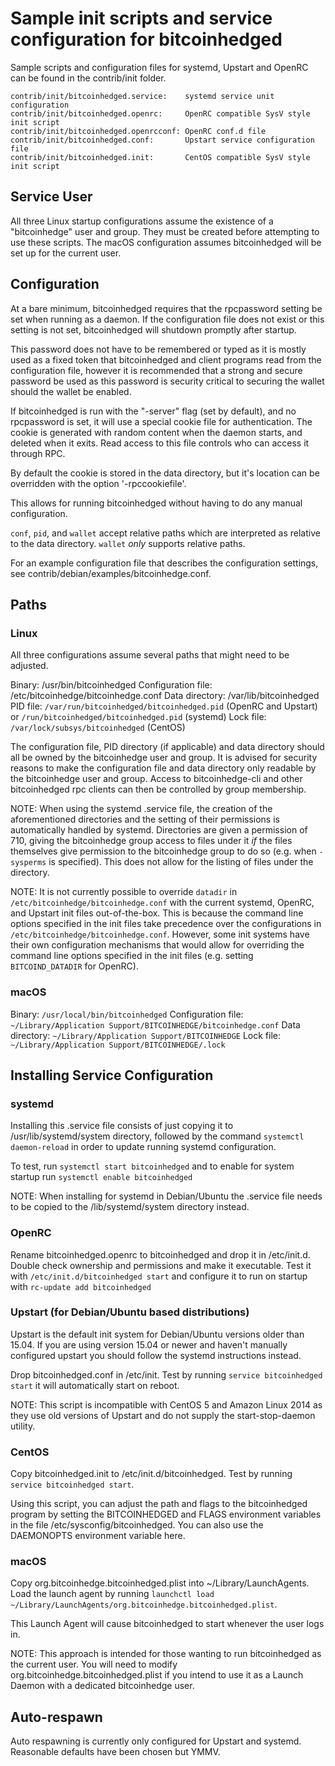 Sample init scripts and service configuration for bitcoinhedged
==========================================================

Sample scripts and configuration files for systemd, Upstart and OpenRC
can be found in the contrib/init folder.

    contrib/init/bitcoinhedged.service:    systemd service unit configuration
    contrib/init/bitcoinhedged.openrc:     OpenRC compatible SysV style init script
    contrib/init/bitcoinhedged.openrcconf: OpenRC conf.d file
    contrib/init/bitcoinhedged.conf:       Upstart service configuration file
    contrib/init/bitcoinhedged.init:       CentOS compatible SysV style init script

Service User
---------------------------------

All three Linux startup configurations assume the existence of a "bitcoinhedge" user
and group.  They must be created before attempting to use these scripts.
The macOS configuration assumes bitcoinhedged will be set up for the current user.

Configuration
---------------------------------

At a bare minimum, bitcoinhedged requires that the rpcpassword setting be set
when running as a daemon.  If the configuration file does not exist or this
setting is not set, bitcoinhedged will shutdown promptly after startup.

This password does not have to be remembered or typed as it is mostly used
as a fixed token that bitcoinhedged and client programs read from the configuration
file, however it is recommended that a strong and secure password be used
as this password is security critical to securing the wallet should the
wallet be enabled.

If bitcoinhedged is run with the "-server" flag (set by default), and no rpcpassword is set,
it will use a special cookie file for authentication. The cookie is generated with random
content when the daemon starts, and deleted when it exits. Read access to this file
controls who can access it through RPC.

By default the cookie is stored in the data directory, but it's location can be overridden
with the option '-rpccookiefile'.

This allows for running bitcoinhedged without having to do any manual configuration.

`conf`, `pid`, and `wallet` accept relative paths which are interpreted as
relative to the data directory. `wallet` *only* supports relative paths.

For an example configuration file that describes the configuration settings,
see contrib/debian/examples/bitcoinhedge.conf.

Paths
---------------------------------

### Linux

All three configurations assume several paths that might need to be adjusted.

Binary:              /usr/bin/bitcoinhedged
Configuration file:  /etc/bitcoinhedge/bitcoinhedge.conf
Data directory:      /var/lib/bitcoinhedged
PID file:            `/var/run/bitcoinhedged/bitcoinhedged.pid` (OpenRC and Upstart) or `/run/bitcoinhedged/bitcoinhedged.pid` (systemd)
Lock file:           `/var/lock/subsys/bitcoinhedged` (CentOS)

The configuration file, PID directory (if applicable) and data directory
should all be owned by the bitcoinhedge user and group.  It is advised for security
reasons to make the configuration file and data directory only readable by the
bitcoinhedge user and group.  Access to bitcoinhedge-cli and other bitcoinhedged rpc clients
can then be controlled by group membership.

NOTE: When using the systemd .service file, the creation of the aforementioned
directories and the setting of their permissions is automatically handled by
systemd. Directories are given a permission of 710, giving the bitcoinhedge group
access to files under it _if_ the files themselves give permission to the
bitcoinhedge group to do so (e.g. when `-sysperms` is specified). This does not allow
for the listing of files under the directory.

NOTE: It is not currently possible to override `datadir` in
`/etc/bitcoinhedge/bitcoinhedge.conf` with the current systemd, OpenRC, and Upstart init
files out-of-the-box. This is because the command line options specified in the
init files take precedence over the configurations in
`/etc/bitcoinhedge/bitcoinhedge.conf`. However, some init systems have their own
configuration mechanisms that would allow for overriding the command line
options specified in the init files (e.g. setting `BITCOIND_DATADIR` for
OpenRC).

### macOS

Binary:              `/usr/local/bin/bitcoinhedged`
Configuration file:  `~/Library/Application Support/BITCOINHEDGE/bitcoinhedge.conf`
Data directory:      `~/Library/Application Support/BITCOINHEDGE`
Lock file:           `~/Library/Application Support/BITCOINHEDGE/.lock`

Installing Service Configuration
-----------------------------------

### systemd

Installing this .service file consists of just copying it to
/usr/lib/systemd/system directory, followed by the command
`systemctl daemon-reload` in order to update running systemd configuration.

To test, run `systemctl start bitcoinhedged` and to enable for system startup run
`systemctl enable bitcoinhedged`

NOTE: When installing for systemd in Debian/Ubuntu the .service file needs to be copied to the /lib/systemd/system directory instead.

### OpenRC

Rename bitcoinhedged.openrc to bitcoinhedged and drop it in /etc/init.d.  Double
check ownership and permissions and make it executable.  Test it with
`/etc/init.d/bitcoinhedged start` and configure it to run on startup with
`rc-update add bitcoinhedged`

### Upstart (for Debian/Ubuntu based distributions)

Upstart is the default init system for Debian/Ubuntu versions older than 15.04. If you are using version 15.04 or newer and haven't manually configured upstart you should follow the systemd instructions instead.

Drop bitcoinhedged.conf in /etc/init.  Test by running `service bitcoinhedged start`
it will automatically start on reboot.

NOTE: This script is incompatible with CentOS 5 and Amazon Linux 2014 as they
use old versions of Upstart and do not supply the start-stop-daemon utility.

### CentOS

Copy bitcoinhedged.init to /etc/init.d/bitcoinhedged. Test by running `service bitcoinhedged start`.

Using this script, you can adjust the path and flags to the bitcoinhedged program by
setting the BITCOINHEDGED and FLAGS environment variables in the file
/etc/sysconfig/bitcoinhedged. You can also use the DAEMONOPTS environment variable here.

### macOS

Copy org.bitcoinhedge.bitcoinhedged.plist into ~/Library/LaunchAgents. Load the launch agent by
running `launchctl load ~/Library/LaunchAgents/org.bitcoinhedge.bitcoinhedged.plist`.

This Launch Agent will cause bitcoinhedged to start whenever the user logs in.

NOTE: This approach is intended for those wanting to run bitcoinhedged as the current user.
You will need to modify org.bitcoinhedge.bitcoinhedged.plist if you intend to use it as a
Launch Daemon with a dedicated bitcoinhedge user.

Auto-respawn
-----------------------------------

Auto respawning is currently only configured for Upstart and systemd.
Reasonable defaults have been chosen but YMMV.
